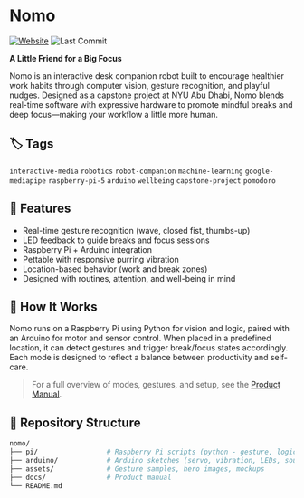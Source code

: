 # Nomo

[![Website](https://img.shields.io/badge/Website-nomo--capstone.framer.website-blue)](https://nomo-capstone.framer.website/)
![Last Commit](https://img.shields.io/github/last-commit/sripranav9/nomo)

**A Little Friend for a Big Focus**

Nomo is an interactive desk companion robot built to encourage healthier work habits through computer vision, gesture recognition, and playful nudges. Designed as a capstone project at NYU Abu Dhabi, Nomo blends real-time software with expressive hardware to promote mindful breaks and deep focus—making your workflow a little more human.

## 🏷️ Tags
`interactive-media` `robotics` `robot-companion` `machine-learning` `google-mediapipe` `raspberry-pi-5` `arduino` `wellbeing` `capstone-project` `pomodoro`


## 🔧 Features

- Real-time gesture recognition (wave, closed fist, thumbs-up)
- LED feedback to guide breaks and focus sessions
- Raspberry Pi + Arduino integration
- Pettable with responsive purring vibration
- Location-based behavior (work and break zones)
- Designed with routines, attention, and well-being in mind


## 🚀 How It Works

Nomo runs on a Raspberry Pi using Python for vision and logic, paired with an Arduino for motor and sensor control. When placed in a predefined location, it can detect gestures and trigger break/focus states accordingly. Each mode is designed to reflect a balance between productivity and self-care.

> For a full overview of modes, gestures, and setup, see the [Product Manual](/docs/nomo-product-manual.pdf).


## 📁 Repository Structure

```bash
nomo/
├── pi/                 # Raspberry Pi scripts (python - gesture, logic)
├── arduino/            # Arduino sketches (servo, vibration, LEDs, sounds)
├── assets/             # Gesture samples, hero images, mockups
├── docs/               # Product manual
└── README.md

